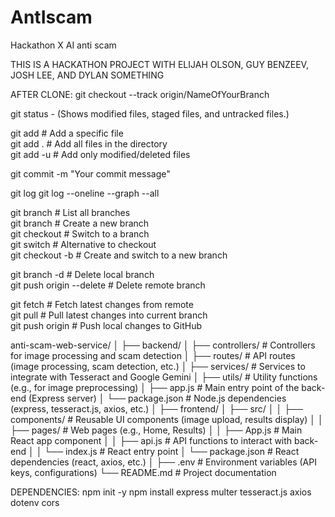 # AntIscam
Hackathon X AI anti scam

THIS IS A HACKATHON PROJECT WITH ELIJAH OLSON, GUY BENZEEV, JOSH LEE, AND DYLAN SOMETHING

AFTER CLONE:
git checkout --track origin/NameOfYourBranch

git status - (Shows modified files, staged files, and untracked files.)

git add <file>      # Add a specific file  
git add .           # Add all files in the directory  
git add -u          # Add only modified/deleted files  

git commit -m "Your commit message"

git log
git log --oneline --graph --all

git branch               # List all branches  
git branch <branch-name> # Create a new branch  
git checkout <branch>    # Switch to a branch  
git switch <branch>      # Alternative to checkout  
git checkout -b <branch> # Create and switch to a new branch  

git branch -d <branch-name>   # Delete local branch  
git push origin --delete <branch-name>  # Delete remote branch  

git fetch                # Fetch latest changes from remote  
git pull                 # Pull latest changes into current branch  
git push origin <branch> # Push local changes to GitHub


anti-scam-web-service/
│
├── backend/
│   ├── controllers/           # Controllers for image processing and scam detection
│   ├── routes/                # API routes (image processing, scam detection, etc.)
│   ├── services/              # Services to integrate with Tesseract and Google Gemini
│   ├── utils/                 # Utility functions (e.g., for image preprocessing)
│   ├── app.js                 # Main entry point of the back-end (Express server)
│   └── package.json           # Node.js dependencies (express, tesseract.js, axios, etc.)
│
├── frontend/
│   ├── src/
│   │   ├── components/        # Reusable UI components (image upload, results display)
│   │   ├── pages/             # Web pages (e.g., Home, Results)
│   │   ├── App.js             # Main React app component
│   │   ├── api.js             # API functions to interact with back-end
│   │   └── index.js           # React entry point
│   └── package.json           # React dependencies (react, axios, etc.)
│
├── .env                       # Environment variables (API keys, configurations)
└── README.md                  # Project documentation


DEPENDENCIES:
npm init -y
npm install express multer tesseract.js axios dotenv cors